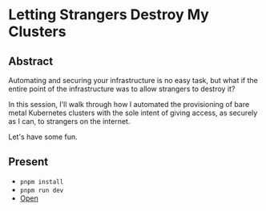 # Letting Strangers Destroy My Clusters

## Abstract

Automating and securing your infrastructure is no easy task, but what if the entire point of the infrastructure was to allow strangers to destroy it?

In this session, I'll walk through how I automated the provisioning of bare metal Kubernetes clusters with the sole intent of giving access, as securely as I can, to strangers on the internet.

Let's have some fun.

## Present

- `pnpm install`
- `pnpm run dev`
- [Open](http://localhost:3030)
